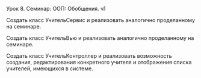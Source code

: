 Урок 8. Семинар: ООП: Обобщения. ч1



Создать класс УчительСервис и реализовать аналогично проделанному на семинаре.

Создать класс УчительВью и реализовать аналогично проделанному на семинаре.

Создать класс УчительКонтроллер и реализовать возможность создания, редактирования конкретного учителя и отображения списка учителей, имеющихся в системе.

